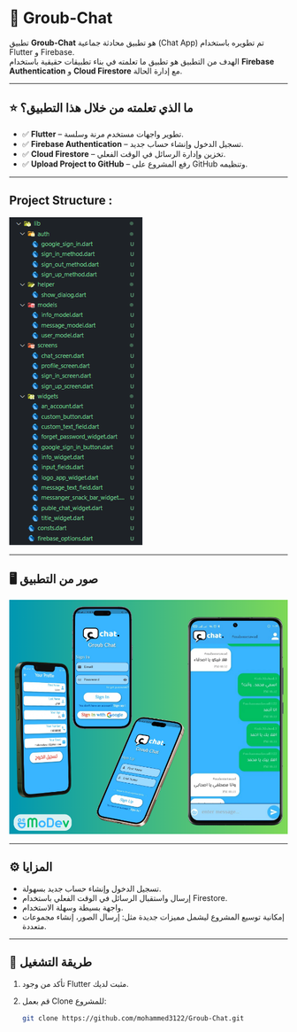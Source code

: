 # 💬 Groub-Chat  

تطبيق **Groub-Chat** هو تطبيق محادثة جماعية (Chat App) تم تطويره باستخدام Flutter و Firebase.  
الهدف من التطبيق هو تطبيق ما تعلمته في بناء تطبيقات حقيقية باستخدام **Firebase Authentication** و **Cloud Firestore** مع إدارة الحالة.  

---

## ⭐ ما الذي تعلمته من خلال هذا التطبيق؟

- ✅ **Flutter** – تطوير واجهات مستخدم مرنة وسلسة.  
- ✅ **Firebase Authentication** – تسجيل الدخول وإنشاء حساب جديد.  
- ✅ **Cloud Firestore** – تخزين وإدارة الرسائل في الوقت الفعلي.  
- ✅ **Upload Project to GitHub** – رفع المشروع على GitHub وتنظيمه.  

---

## Project Structure :  
![Structure](https://github.com/mohammed3122/Groub-Chat/blob/main/screenshots/structure.png)  

---

## 🖥️ صور من التطبيق  
  
![App Screens](https://github.com/mohammed3122/Groub-Chat/blob/main/screenshots/app.png)  



---

## ⚙️ المزايا  

- تسجيل الدخول وإنشاء حساب جديد بسهولة.  
- إرسال واستقبال الرسائل في الوقت الفعلي باستخدام Firestore.  
- واجهة بسيطة وسهلة الاستخدام.  
- إمكانية توسيع المشروع ليشمل مميزات جديدة مثل: إرسال الصور، إنشاء مجموعات متعددة.  

---

## 📱 طريقة التشغيل  

1. تأكد من وجود Flutter مثبت لديك.  
2. قم بعمل Clone للمشروع:  

   ```bash
   git clone https://github.com/mohammed3122/Groub-Chat.git
